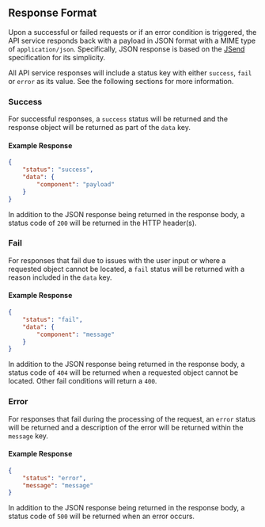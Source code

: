 ## Response Format

Upon a successful or failed requests or if an error condition is triggered,
the API service responds back with a payload in JSON format with a MIME type
of  `application/json`. Specifically, JSON response is based on the
[JSend](https://github.com/omniti-labs/jsend) specification for its simplicity.

All API service responses will include a status key with either `success`,
`fail` or `error` as its value. See the following sections for more information.

### Success

For successful responses, a `success` status will be returned and the response
object will be returned as part of the `data` key.

#### Example Response

```json
{
    "status": "success",
    "data": {
        "component": "payload"
    }
}
```

In addition to the JSON response being returned in the response body, a status
code of `200` will be returned in the HTTP header(s).

### Fail

For responses that fail due to issues with the user input or where a requested
object cannot be located, a `fail` status will be returned with a reason
included in the `data` key.

#### Example Response

```json
{
    "status": "fail",
    "data": {
        "component": "message"
    }
}
```

In addition to the JSON response being returned in the response body, a status
code of `404` will be returned when a requested object cannot be located.
Other fail conditions will return a `400`.

### Error

For responses that fail during the processing of the request, an `error` status
will be returned and a description of the error will be returned within the
`message` key.

#### Example Response

```json
{
    "status": "error",
    "message": "message"
}
```

In addition to the JSON response being returned in the response body, a status
code of `500` will be returned when an error occurs.